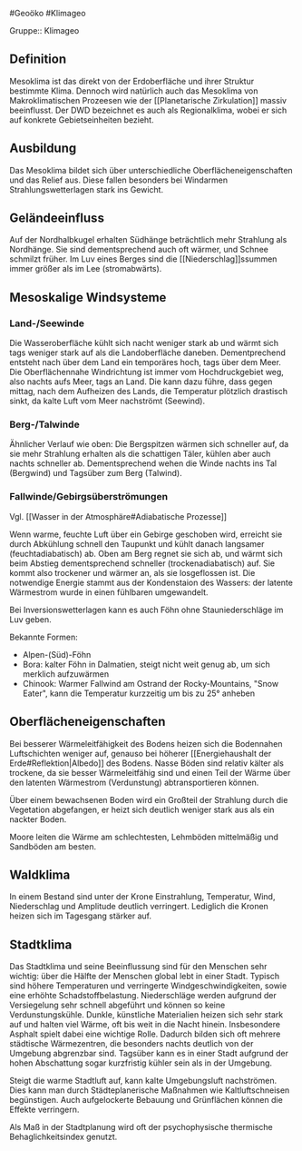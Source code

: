 #Geoöko #Klimageo 

Gruppe:: Klimageo

## Definition

Mesoklima ist das direkt von der Erdoberfläche und ihrer Struktur bestimmte Klima. Dennoch wird natürlich auch das Mesoklima von Makroklimatischen Prozeesen wie der [[Planetarische Zirkulation]] massiv beeinflusst. Der DWD bezeichnet es auch als Regionalklima, wobei er sich auf konkrete Gebietseinheiten bezieht.

## Ausbildung

Das Mesoklima bildet sich über unterschiedliche Oberflächeneigenschaften und das Relief aus. Diese fallen besonders bei Windarmen Strahlungswetterlagen stark ins Gewicht.

## Geländeeinfluss

Auf der Nordhalbkugel erhalten Südhänge beträchtlich mehr Strahlung als Nordhänge. Sie sind dementsprechend auch oft wärmer, und Schnee schmilzt früher.
Im Luv eines Berges sind die [[Niederschlag]]ssummen immer größer als im Lee (stromabwärts).

## Mesoskalige Windsysteme

### Land-/Seewinde

Die Wasseroberfläche kühlt sich nacht weniger stark ab und wärmt sich tags weniger stark auf als die Landoberfläche daneben. Dementprechend entsteht nach über dem Land ein temporäres hoch, tags über dem Meer. Die Oberflächennahe Windrichtung ist immer vom Hochdruckgebiet weg, also nachts aufs Meer, tags an Land. Die kann dazu führe, dass gegen mittag, nach dem Aufheizen des Lands, die Temperatur plötzlich drastisch sinkt, da kalte Luft vom Meer nachströmt (Seewind).

### Berg-/Talwinde

Ähnlicher Verlauf wie oben: Die Bergspitzen wärmen sich schneller auf, da sie mehr Strahlung erhalten als die schattigen Täler, kühlen aber auch nachts schneller ab. Dementsprechend wehen die Winde nachts ins Tal (Bergwind) und Tagsüber zum Berg (Talwind).

### Fallwinde/Gebirgsüberströmungen

Vgl. [[Wasser in der Atmosphäre#Adiabatische Prozesse]]

Wenn warme, feuchte Luft über ein Gebirge geschoben wird, erreicht sie durch Abkühlung schnell den Taupunkt und kühlt danach langsamer (feuchtadiabatisch) ab. Oben am Berg regnet sie sich ab, und wärmt sich beim Abstieg dementsprechend schneller (trockenadiabatisch) auf. Sie kommt also trockener und wärmer an, als sie losgeflossen ist. Die notwendige Energie stammt aus der Kondenstaion des Wassers: der latente Wärmestrom wurde in einen fühlbaren umgewandelt.

Bei Inversionswetterlagen kann es auch Föhn ohne Stauniederschläge im Luv geben. 

Bekannte Formen:
- Alpen-(Süd)-Föhn
- Bora: kalter Föhn in Dalmatien, steigt nicht weit genug ab, um sich merklich aufzuwärmen
- Chinook: Warmer Fallwind am Ostrand der Rocky-Mountains, "Snow Eater", kann die Temperatur kurzzeitig um bis zu 25° anheben

## Oberflächeneigenschaften

Bei besserer Wärmeleitfähigkeit des Bodens heizen sich die Bodennahen Luftschichten weniger auf, genauso bei höherer [[Energiehaushalt der Erde#Reflektion|Albedo]] des Bodens.
Nasse Böden sind relativ kälter als trockene, da sie besser Wärmeleitfähig sind und einen Teil der Wärme über den latenten Wärmestrom (Verdunstung) abtransportieren können.

Über einem bewachsenen Boden wird ein Großteil der Strahlung durch die Vegetation abgefangen, er heizt sich deutlich weniger stark aus als ein nackter Boden.

Moore leiten die Wärme am schlechtesten, Lehmböden mittelmäßig und Sandböden am besten.

## Waldklima

In einem Bestand sind unter der Krone Einstrahlung, Temperatur, Wind, Niederschlag und Amplitude deutlich verringert. Lediglich die Kronen heizen sich im Tagesgang stärker auf.

## Stadtklima

Das Stadtklima und seine Beeinflussung sind für den Menschen sehr wichtig: über die Hälfte der Menschen global lebt in einer Stadt. Typisch sind höhere Temperaturen und verringerte Windgeschwindigkeiten, sowie eine erhöhte Schadstoffbelastung. Niederschläge werden aufgrund der Versiegelung sehr schnell abgeführt und können so keine Verdunstungskühle. Dunkle, künstliche Materialien heizen sich sehr stark auf und halten viel Wärme, oft bis weit in die Nacht hinein. Insbesondere Asphalt spielt dabei eine wichtige Rolle. Dadurch bilden sich oft mehrere städtische Wärmezentren, die besonders nachts deutlich von der Umgebung abgrenzbar sind. Tagsüber kann es in einer Stadt aufgrund der hohen Abschattung sogar kurzfristig kühler sein als in der Umgebung.

Steigt die warme Stadtluft auf, kann kalte Umgebungsluft nachströmen. Dies kann man durch Städteplanerische Maßnahmen wie Kaltluftschneisen begünstigen. Auch aufgelockerte Bebauung und Grünflächen können die Effekte verringern.

Als Maß in der Stadtplanung wird oft der psychophysische thermische Behaglichkeitsindex genutzt.